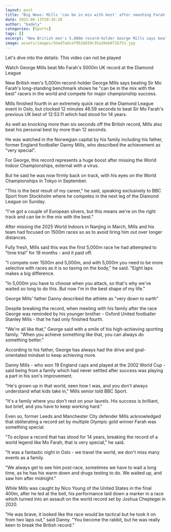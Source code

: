 ```yaml
---
layout: post
title: "Big News: Mills 'can be in mix with best' after smashing Farah's UK record"
date: 2025-06-13T20:34:20
author: "badely"
categories: [Sports]
tags: []
excerpt: "New British men's 5,000m record-holder George Mills says beating Sir Mo Farah's benchmark was 'the best result of my career'."
image: assets/images/3dad7adcaf952b039c35a20eb071b753.jpg
---
```


Let's dive into the details: This video can not be played

Watch George Mills beat Mo Farah's 5000m UK record at the Diamond League

New British men's 5,000m record-holder George Mills says beating Sir Mo Farah's long-standing benchmark shows he "can be in the mix with the best" racers in the world and compete for major championship success.

Mills finished fourth in an extremely quick race at the Diamond League event in Oslo, but clocked 12 minutes 46.59 seconds to beat Sir Mo Farah's previous UK best of 12:53.11 which had stood for 14 years.

As well as knocking more than six seconds off the British record, Mills also beat his personal best by more than 12 seconds.

He was watched in the Norwegian capital by his family including his father, former England footballer Danny Mills, who described the achievement as "very special".

For George, this record represents a huge boost after missing the World Indoor Championships, external with a virus.

But he said he was now firmly back on track, with his eyes on the World Championships in Tokyo in September.

"This is the best result of my career," he said, speaking exclusively to BBC Sport from Stockholm where he competes in the next leg of the Diamond League on Sunday.

"I've got a couple of European silvers, but this means we're on the right track and can be in the mix with the best."

After missing the 2025 World Indoors in Nanjing in March, Mills and his team had focused on 1500m races so as to avoid tiring him out over longer distances.

Fully fresh, Mills said this was the first 5,000m race he had attempted to "time trial" for 18 months - and it paid off.

"I compete over 1500m and 5,000m, and with 5,000m you need to be more selective with races as it is so taxing on the body," he said. "Eight laps makes a big difference.

"In 5,000m you have to choose when you attack, so that's why we've waited so long to do this. But now I'm in the best shape of my life."

George Mills' father Danny described the athlete as "very down to earth"

Despite breaking the record, when meeting with his family after the race George was reminded by his younger brother - Oxford United footballer Stanley Mills - that he had only finished fourth.

"We're all like that," George said with a smile of his high-achieving sporting family. "When you achieve something like that, you can always do something better."

According to his father, George has always had the drive and goal-orientated mindset to keep achieving more.

Danny Mills - who won 19 England caps and played at the 2002 World Cup - said being from a family which had never settled after success was playing a part in his son's improvement.

"He's grown up in that world, seen how I was, and you don't always understand what kids take in," Mills senior told BBC Sport.

"It's a family where you don't rest on your laurels. His success is brilliant, but brief, and you have to keep working hard."

Even so, former Leeds and Manchester City defender Mills acknowledged that obliterating a record set by multiple Olympic gold winner Farah was something special.

"To eclipse a record that has stood for 14 years, breaking the record of a world legend like Mo Farah, that is very special," he said.

"It was a fantastic night in Oslo - we travel the world, we don't miss many events as a family.

"We always get to see him post-race, sometimes we have to wait a long time, as he has his warm down and drugs testing to do. We waited up, and saw him after midnight."

While Mills was caught by Nico Young of the United States in the final 400m, after he led at the bell, his performance laid down a marker in a race which turned into an assault on the world record set by Joshua Cheptegei in 2020.

"He was brave, it looked like the race would be tactical but he took it on from two laps out," said Danny. "You become the rabbit, but he was really keen to break the British record."

